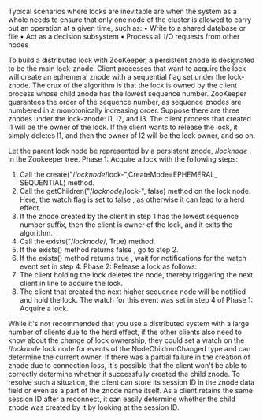 Typical scenarios where locks are inevitable are when the system as a whole needs
to ensure that only one node of the cluster is allowed to carry out an operation at a
given time, such as:
•	 Write to a shared database or file
•	 Act as a decision subsystem
•	 Process all I/O requests from other nodes

To build a distributed lock with ZooKeeper, a persistent znode is designated to be
the main lock-znode. Client processes that want to acquire the lock will create an
ephemeral znode with a sequential flag set under the lock-znode. The crux of the
algorithm is that the lock is owned by the client process whose child znode has the
lowest sequence number. ZooKeeper guarantees the order of the sequence number,
as sequence znodes are numbered in a monotonically increasing order. Suppose
there are three znodes under the lock-znode: l1, l2, and l3. The client process that
created l1 will be the owner of the lock. If the client wants to release the lock, it
simply deletes l1, and then the owner of l2 will be the lock owner, and so on.

Let the parent lock node be represented by a persistent znode, /_locknode_ , in the
Zookeeper tree.
Phase 1: Acquire a lock with the following steps:
1.	 Call the create("/_locknode_/lock-",CreateMode=EPHEMERAL_
SEQUENTIAL) method.
2.	 Call the getChildren("/_locknode_/lock-", false) method on the
lock node. Here, the watch flag is set to false , as otherwise it can lead to
a herd effect.
3.	 If the znode created by the client in step 1 has the lowest sequence number
suffix, then the client is owner of the lock, and it exits the algorithm.
4.	 Call the exists("/_locknode_/<znode path with next lowest
sequence number>, True) method.
5.	 If the exists() method returns false , go to step 2.
6.	 If the exists() method returns true , wait for notifications for the watch
event set in step 4.
Phase 2: Release a lock as follows:
1.	 The client holding the lock deletes the node, thereby triggering the next client
in line to acquire the lock.
2.	 The client that created the next higher sequence node will be notified and
hold the lock. The watch for this event was set in step 4 of Phase 1: Acquire
a lock.

While it's not recommended that you use a distributed system with a large number
of clients due to the herd effect, if the other clients also need to know about the
change of lock ownership, they could set a watch on the /_locknode_ lock node for
events of the NodeChildrenChanged type and can determine the current owner.
If there was a partial failure in the creation of znode due to connection loss, it's
possible that the client won't be able to correctly determine whether it successfully
created the child znode. To resolve such a situation, the client can store its session ID
in the znode data field or even as a part of the znode name itself. As a client retains
the same session ID after a reconnect, it can easily determine whether the child znode
was created by it by looking at the session ID.
